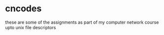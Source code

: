 # cncodes
these are some of the assignments as part of my
computer network course upto unix file descriptors
